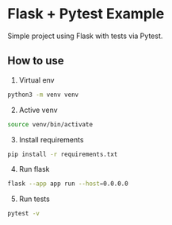 # Flask + Pytest Example

Simple project using Flask with tests via Pytest.

## How to use

1. Virtual env
```bash
python3 -m venv venv
```

2. Active venv
```bash
source venv/bin/activate
```

3. Install requirements
```bash
pip install -r requirements.txt
```

4. Run flask
```bash
flask --app app run --host=0.0.0.0
```

5. Run tests
```bash
pytest -v
```
